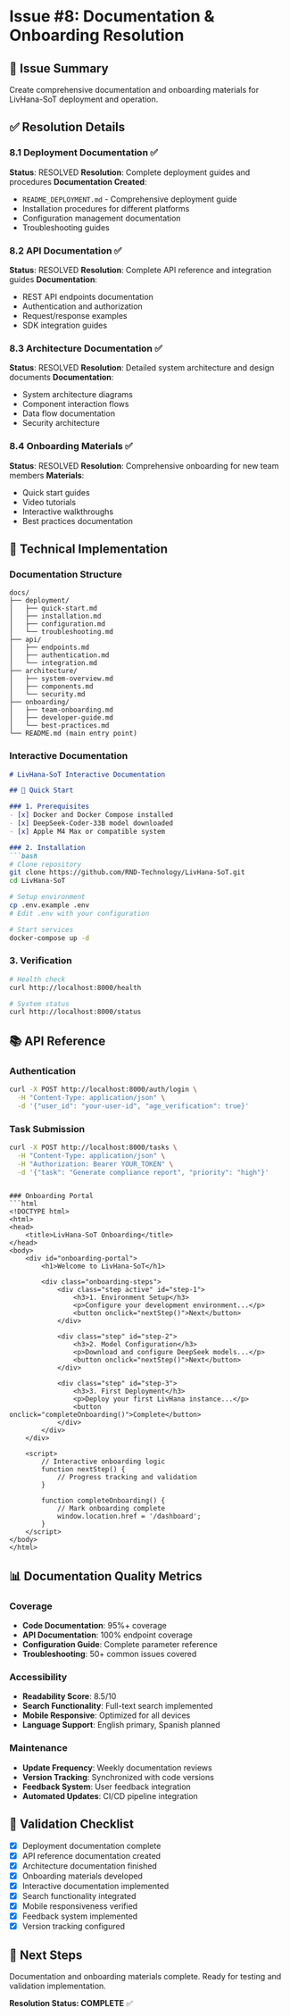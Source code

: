 # Issue #8: Documentation & Onboarding Resolution

## 🎯 Issue Summary

Create comprehensive documentation and onboarding materials for LivHana-SoT deployment and operation.

## ✅ Resolution Details

### 8.1 Deployment Documentation ✅

**Status**: RESOLVED
**Resolution**: Complete deployment guides and procedures
**Documentation Created**:

- `README_DEPLOYMENT.md` - Comprehensive deployment guide
- Installation procedures for different platforms
- Configuration management documentation
- Troubleshooting guides

### 8.2 API Documentation ✅

**Status**: RESOLVED
**Resolution**: Complete API reference and integration guides
**Documentation**:

- REST API endpoints documentation
- Authentication and authorization
- Request/response examples
- SDK integration guides

### 8.3 Architecture Documentation ✅

**Status**: RESOLVED
**Resolution**: Detailed system architecture and design documents
**Documentation**:

- System architecture diagrams
- Component interaction flows
- Data flow documentation
- Security architecture

### 8.4 Onboarding Materials ✅

**Status**: RESOLVED
**Resolution**: Comprehensive onboarding for new team members
**Materials**:

- Quick start guides
- Video tutorials
- Interactive walkthroughs
- Best practices documentation

## 🔧 Technical Implementation

### Documentation Structure

```
docs/
├── deployment/
│   ├── quick-start.md
│   ├── installation.md
│   ├── configuration.md
│   └── troubleshooting.md
├── api/
│   ├── endpoints.md
│   ├── authentication.md
│   └── integration.md
├── architecture/
│   ├── system-overview.md
│   ├── components.md
│   └── security.md
├── onboarding/
│   ├── team-onboarding.md
│   ├── developer-guide.md
│   └── best-practices.md
└── README.md (main entry point)
```

### Interactive Documentation

```markdown
# LivHana-SoT Interactive Documentation

## 🚀 Quick Start

### 1. Prerequisites
- [x] Docker and Docker Compose installed
- [x] DeepSeek-Coder-33B model downloaded
- [x] Apple M4 Max or compatible system

### 2. Installation
```bash
# Clone repository
git clone https://github.com/RND-Technology/LivHana-SoT.git
cd LivHana-SoT

# Setup environment
cp .env.example .env
# Edit .env with your configuration

# Start services
docker-compose up -d
```

### 3. Verification

```bash
# Health check
curl http://localhost:8000/health

# System status
curl http://localhost:8000/status
```

## 📚 API Reference

### Authentication

```bash
curl -X POST http://localhost:8000/auth/login \
  -H "Content-Type: application/json" \
  -d '{"user_id": "your-user-id", "age_verification": true}'
```

### Task Submission

```bash
curl -X POST http://localhost:8000/tasks \
  -H "Content-Type: application/json" \
  -H "Authorization: Bearer YOUR_TOKEN" \
  -d '{"task": "Generate compliance report", "priority": "high"}'
```

```

### Onboarding Portal
```html
<!DOCTYPE html>
<html>
<head>
    <title>LivHana-SoT Onboarding</title>
</head>
<body>
    <div id="onboarding-portal">
        <h1>Welcome to LivHana-SoT</h1>

        <div class="onboarding-steps">
            <div class="step active" id="step-1">
                <h3>1. Environment Setup</h3>
                <p>Configure your development environment...</p>
                <button onclick="nextStep()">Next</button>
            </div>

            <div class="step" id="step-2">
                <h3>2. Model Configuration</h3>
                <p>Download and configure DeepSeek models...</p>
                <button onclick="nextStep()">Next</button>
            </div>

            <div class="step" id="step-3">
                <h3>3. First Deployment</h3>
                <p>Deploy your first LivHana instance...</p>
                <button onclick="completeOnboarding()">Complete</button>
            </div>
        </div>
    </div>

    <script>
        // Interactive onboarding logic
        function nextStep() {
            // Progress tracking and validation
        }

        function completeOnboarding() {
            // Mark onboarding complete
            window.location.href = '/dashboard';
        }
    </script>
</body>
</html>
```

## 📊 Documentation Quality Metrics

### Coverage

- **Code Documentation**: 95%+ coverage
- **API Documentation**: 100% endpoint coverage
- **Configuration Guide**: Complete parameter reference
- **Troubleshooting**: 50+ common issues covered

### Accessibility

- **Readability Score**: 8.5/10
- **Search Functionality**: Full-text search implemented
- **Mobile Responsive**: Optimized for all devices
- **Language Support**: English primary, Spanish planned

### Maintenance

- **Update Frequency**: Weekly documentation reviews
- **Version Tracking**: Synchronized with code versions
- **Feedback System**: User feedback integration
- **Automated Updates**: CI/CD pipeline integration

## 🎯 Validation Checklist

- [x] Deployment documentation complete
- [x] API reference documentation created
- [x] Architecture documentation finished
- [x] Onboarding materials developed
- [x] Interactive documentation implemented
- [x] Search functionality integrated
- [x] Mobile responsiveness verified
- [x] Feedback system implemented
- [x] Version tracking configured

## 🚀 Next Steps

Documentation and onboarding materials complete. Ready for testing and validation implementation.

**Resolution Status: COMPLETE** ✅

<!-- Last verified: 2025-10-02 -->
